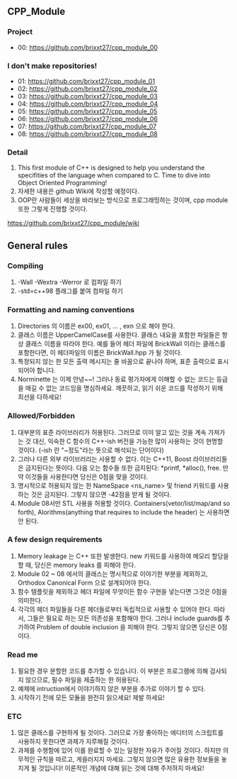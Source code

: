 ## CPP_Module
### Project
- 00: https://github.com/brixxt27/cpp_module_00
### I don't make repositories!
- 01: https://github.com/brixxt27/cpp_module_01
- 02: https://github.com/brixxt27/cpp_module_02
- 03: https://github.com/brixxt27/cpp_module_03
- 04: https://github.com/brixxt27/cpp_module_04
- 05: https://github.com/brixxt27/cpp_module_05
- 06: https://github.com/brixxt27/cpp_module_06
- 07: https://github.com/brixxt27/cpp_module_07
- 08: https://github.com/brixxt27/cpp_module_08
### Detail
1. This first module of C++ is designed to help you understand the specifities of the language when compared to C. Time to dive into Object Oriented Programming!
2. 자세한 내용은 github Wiki에 작성할 예정이다.
3. OOP란 사람들이 세상을 바라보는 방식으로 프로그래밍하는 것이며, cpp module 또한 그렇게 진행할 것이다.

https://github.com/brixxt27/cpp_module/wiki

## General rules
### Compiling
1. -Wall -Wextra -Werror 로 컴파일 하기
2. -std=c++98 플래그를 붙여 컴파일 하기
### Formatting and naming conventions
1. Directories 의 이름은 ex00, ex01, ... , exn 으로 해야 한다.
2. 클래스 이름은 UpperCamelCase를 사용한다. 클래스 내요을 포함한 파일들은 항상 클래스 이름을 따라야 한다. 예를 들어 헤더 파일에 BrickWall 이라는 클래스를 포함한다면, 이 헤더파일의 이름은 BrickWall.hpp 가 될 것이다.
3. 특정되지 않는 한 모든 출력 메시지는 줄 바꿈으로 끝나야 하며, 표준 출력으로 표시 되어야 합니다.
4. Norminette 는 이제 안녕~~! 그러나 동료 평가자에게 이해할 수 없는 코드는 등급을 매길 수 없는 코드임을 명심하세요. 깨끗하고, 읽기 쉬운 코드를 작성하기 위해 최선을 다하세요!
### Allowed/Forbidden
1. 대부분의 표준 라이브러리가 허용된다. 그러므로 이미 알고 있는 것을 계속 가져가는 것 대신, 익숙한 C 함수의 C++-ish 버전을 가능한 많이 사용하는 것이 현명할 것이다. (-ish 란 "~정도"라는 뜻으로 해석되는 단어이다)
2. 그러나 다른 외부 라이브러리는 사용할 수 없다. 이는 C++11, Boost 라이브러리들은 금지된다는 뜻이다. 다음 오는 함수들 또한 금지된다: *printf, *alloc(), free. 만약 이것들을 사용한다면 당신은 0점을 맞을 것이다.
3. 명시적으로 허용되지 않는 한 NameSpace <ns_name> 및 friend 키워드를 사용하는 것은 금지된다. 그렇지 않으면 -42점을 받게 될 것이다.
4. Module 08서만 STL 사용을 허용할 것이다. Containers(vetor/list/map/and so forth), Alorithms(anything that requires to include the <algorithm> header) 는 사용하면 안 된다.
### A few design requirements
1. Memory leakage 는 C++ 또한 발생한다. new 키워드를 사용하여 메모리 할당을 할 때, 당신은 memory leaks 를 피해야 한다.
2. Module 02 ~ 08 에서의 클래스는 명시적으로 이야기한 부분을 제외하고, Orthodox Canonical Form 으로 설계되어야 한다.
3. 함수 템플릿을 제외하고 헤더 파일에 무엇이든 함수 구현을 넣는다면 그것은 0점을 의미한다.
4. 각각의 헤더 파일들을 다른 헤더들로부터 독립적으로 사용할 수 있어야 한다. 따라서, 그들은 필요로 하는 모든 의존성을 포함해야 한다. 그러나 include guards를 추가하여 Problem of double inclusion 을 피해야 한다. 그렇지 않으면 당신은 0점이다.
### Read me
1. 필요한 경우 분할한 코드를 추가할 수 있습니다. 이 부분은 프로그램에 의해 검사되지 않으므로, 필수 파일을 제출하는 한 허용된다.
2. 예제에 intruction에서 이야기하지 않은 부분을 추가로 이야기 할 수 있다.
3. 시작하기 전에 모든 모듈을 완전히 읽으세요! 제발 하세요!
### ETC
1. 많은 클래스를 구현하게 될 것이다. 그러므로 가장 좋아하는 에디터의 스크립트를 사용하지 못한다면 과제가 지루해질 것이다.
2. 과제를 수행함에 있어 이를 완료할 수 있는 일정한 자유가 주어질 것이다. 하지만 의무적인 규칙을 따르고, 게을러지지 마세요. 그렇지 않으면 많은 유용한 정보들을 놓치게 될 것입니다! 이론적인 개념에 대해 읽는 것에 대해 주저하지 마세요!
